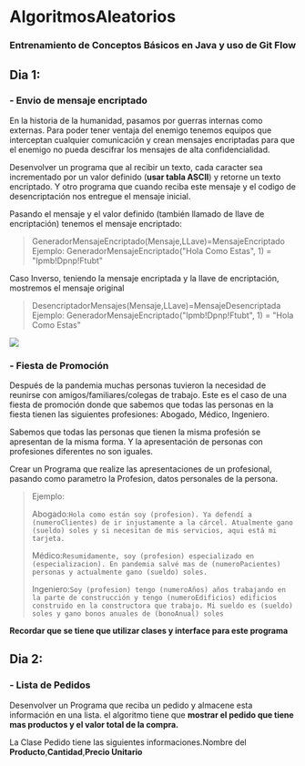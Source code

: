 # AlgoritmosAleatorios

### Entrenamiento de Conceptos Básicos en Java y uso de Git Flow

## **Dia 1:**

### **- Envio de mensaje encriptado**

En la historia de la humanidad, pasamos por guerras internas como externas. Para poder tener ventaja del enemigo tenemos equipos que interceptan cualquier comunicación y crean mensajes encriptadas para que el enemigo no pueda descifrar los mensajes de alta confidencialidad.

Desenvolver un programa que al recibir un texto, cada caracter sea incrementado por un valor definido (**usar tabla ASCII**) y retorne un texto encriptado. Y otro programa que cuando reciba este mensaje y el codigo de desencriptación nos entregue el mensaje inicial.


Pasando el mensaje y el valor definido (también llamado de llave de encriptación) tenemos el mensaje encriptado:
> GeneradorMensajeEncriptado(Mensaje,LLave)=MensajeEncriptado
> Ejemplo:
GeneradorMensajeEncriptado("Hola Como Estas", 1) = "Ipmb!Dpnp!Ftubt"

Caso Inverso, teniendo la mensaje encriptada y la llave de encriptación, mostremos el mensaje original
> DesencriptadorMensajes(Mensaje,LLave)=MensajeDesencriptada
> Ejemplo:
> GeneradorMensajeEncriptado("Ipmb!Dpnp!Ftubt", 1) = "Hola Como Estas"

![](https://3.bp.blogspot.com/-wH80IwdioXc/Vw2IK7BUw1I/AAAAAAAAAC0/xSfv4QYfBEgFioZzBk9Ye5JRvRnYFpkOwCLcB/s1600/Tabla-ASCII.png)

### **- Fiesta de Promoción**

Después de la pandemia muchas personas tuvieron la necesidad de reunirse con amigos/familiares/colegas de trabajo. Este es el caso de una fiesta de promoción donde que sabemos que todas las personas en la fiesta tienen las siguientes profesiones: Abogado, Médico, Ingeniero.

Sabemos que todas las personas que tienen la misma profesión se apresentan de la misma forma. Y la apresentación de personas con profesiones diferentes no son iguales.

Crear un Programa que realize las apresentaciones de un profesional, pasando como parametro la Profesion, datos personales de la persona.

>Ejemplo:
>
>Abogado:`Hola como están soy (profesion). Ya defendí a (numeroClientes) de ir injustamente a la cárcel. Atualmente gano (sueldo) soles y si necesitan de mis servicios, aqui está mi tarjeta.`
>
>Médico:`Resumidamente, soy (profesion) especializado en (especializacion). En pandemia salvé mas de (numeroPacientes) personas y actualmente gano (sueldo) soles.`
>
>Ingeniero:`Soy (profesion) tengo (numeroAños) años trabajando en la parte de construcción y tengo (numeroEdificios) edificios construido en la constructora que trabajo. Mi sueldo es (sueldo) soles y gano bonos anuales de (bonoAnual) soles`

**Recordar que se tiene que utilizar clases y interface para este programa**

## **Dia 2:**

### **- Lista de Pedidos**

Desenvolver un Programa que reciba un pedido y almacene esta información en una lista. el algoritmo tiene que **mostrar el pedido que tiene mas productos y el valor total de la compra.**

La Clase Pedido tiene las siguientes informaciones.Nombre del **Producto**,**Cantidad**,**Precio Unitario**